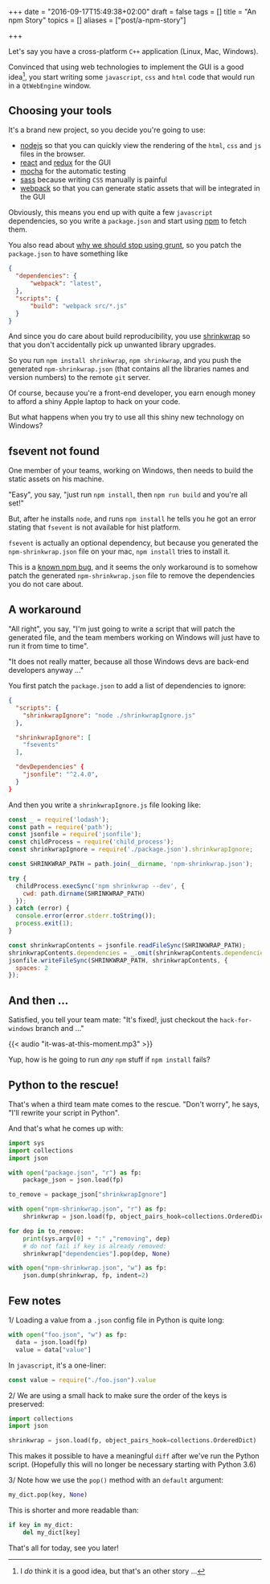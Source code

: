 +++
date = "2016-09-17T15:49:38+02:00"
draft = false
tags = []
title = "An npm Story"
topics = []
aliases = ["post/a-npm-story"]

+++

Let's say you have a cross-platform `C++` application (Linux, Mac, Windows).

Convinced that using web technologies to implement the GUI is a good idea[^1],
you start writing some `javascript`, `css` and `html` code that would run in a
`QtWebEngine` window.

<!--more-->

## Choosing your tools

It's a brand new project, so you decide you're going to use:

* [nodejs](https://nodejs.org/en/) so that you can quickly view
  the rendering of the `html`, `css` and `js` files in the browser.
* [react](https://facebook.github.io/react) and [redux](http://redux.js.org/)
  for the GUI
* [mocha](https://mochajs.org/) for the automatic testing
* [sass](http://sass-lang.com/) because writing `CSS` manually is painful
* [webpack](https://webpack.github.io/) so that you can
  generate static assets that will be integrated in the GUI

Obviously, this means you end up with quite a few `javascript` dependencies,
so you write a `package.json` and start using [npm](https://www.npmjs.com)
to fetch them.

You also read about [why we should stop using grunt](
https://www.keithcirkel.co.uk/why-we-should-stop-using-grunt/), so
you patch the `package.json` to have something like

```json
{
  "dependencies": {
      "webpack": "latest",
  },
  "scripts": {
      "build": "webpack src/*.js"
  }
}
```

And since you do care about build reproducibility, you use
[shrinkwrap](https://docs.npmjs.com/cli/shrinkwrap) so that you don't
accidentally pick up unwanted library upgrades.


So you run `npm install shrinkwrap`, `npm shrinkwrap`, and you push
the generated `npm-shrinkwrap.json` (that contains all the libraries names and
version numbers) to the remote `git` server.

Of course, because you're a front-end developer, you earn enough money to afford
a shiny Apple laptop to hack on your code.

But what happens when you try to use all this shiny new technology on Windows?


## fsevent not found

One member of your teams, working on Windows, then needs to build the static
assets on his machine.

"Easy", you say, "just run `npm install`, then `npm run build` and you're all
set!"

But, after he installs `node`, and runs `npm install` he tells you he
got an error stating that `fsevent` is not available for hist platform.

`fsevent` is actually an optional dependency, but because you generated
the `npm-shrinkwrap.json` file on your mac, `npm install` tries to install it.

This is a [known npm bug](https://github.com/npm/npm/issues/2679), and it seems
the only workaround is to somehow patch the generated `npm-shrinkwrap.json` file
to remove the dependencies you do not care about.

## A workaround

"All right", you say, "I'm just going to write a script that will patch the
generated file, and the team members working on Windows will just have to run it
from time to time".

"It does not really matter, because all those Windows devs are back-end
developers anyway ..."

You first patch the `package.json` to add a list of dependencies to ignore:

```json
{
  "scripts": {
    "shrinkwrapIgnore": "node ./shrinkwrapIgnore.js"
  },

  "shrinkwrapIgnore": [
    "fsevents"
  ],

  "devDependencies" {
    "jsonfile": "^2.4.0",
  }
}
```

And then you write a `shrinkwrapIgnore.js` file looking like:

```js
const _ = require('lodash');
const path = require('path');
const jsonfile = require('jsonfile');
const childProcess = require('child_process');
const shrinkwrapIgnore = require('./package.json').shrinkwrapIgnore;

const SHRINKWRAP_PATH = path.join(__dirname, 'npm-shrinkwrap.json');

try {
  childProcess.execSync('npm shrinkwrap --dev', {
    cwd: path.dirname(SHRINKWRAP_PATH)
  });
} catch (error) {
  console.error(error.stderr.toString());
  process.exit(1);
}

const shrinkwrapContents = jsonfile.readFileSync(SHRINKWRAP_PATH);
shrinkwrapContents.dependencies = _.omit(shrinkwrapContents.dependencies, shrinkwrapIgnore);
jsonfile.writeFileSync(SHRINKWRAP_PATH, shrinkwrapContents, {
  spaces: 2
});
```

## And then ...

Satisfied, you tell your team mate: "It's fixed!, just checkout the
`hack-for-windows` branch and ..."

{{< audio "it-was-at-this-moment.mp3" >}}

Yup, how is he going to run *any* `npm` stuff if `npm install` fails?

## Python to the rescue!

That's when a third team mate comes to the rescue. "Don't worry", he says,
"I'll rewrite your script in Python".

And that's what he comes up with:

```python
import sys
import collections
import json

with open("package.json", "r") as fp:
    package_json = json.load(fp)

to_remove = package_json["shrinkwrapIgnore"]

with open("npm-shrinkwrap.json", "r") as fp:
    shrinkwrap = json.load(fp, object_pairs_hook=collections.OrderedDict)

for dep in to_remove:
    print(sys.argv[0] + ":" ,"removing", dep)
    # do not fail if key is already removed:
    shrinkwrap["dependencies"].pop(dep, None)

with open("npm-shrinkwrap.json", "w") as fp:
    json.dump(shrinkwrap, fp, indent=2)

```

## Few notes


1/ Loading a value from a `.json` config file in Python is quite long:

```python
with open("foo.json", "w") as fp:
  data = json.load(fp)
  value = data["value"]
```

In `javascript`, it's a one-liner:

```js
const value = require("./foo.json").value
```

2/ We are using a small hack to make sure the order of the keys is preserved:

```python
import collections
import json

shrinkwrap = json.load(fp, object_pairs_hook=collections.OrderedDict)
```

This makes it possible to have a meaningful `diff` after we've run the Python
script. (Hopefully this will no longer be necessary starting with Python 3.6)


3/ Note how we use the `pop()` method with an `default` argument:

```python
my_dict.pop(key, None)
```

This is shorter and more readable than:

```python
if key in my_dict:
    del my_dict[key]
```

That's all for today, see you later!


[^1]: I _do_ think it is a good idea, but that's an other story ...
